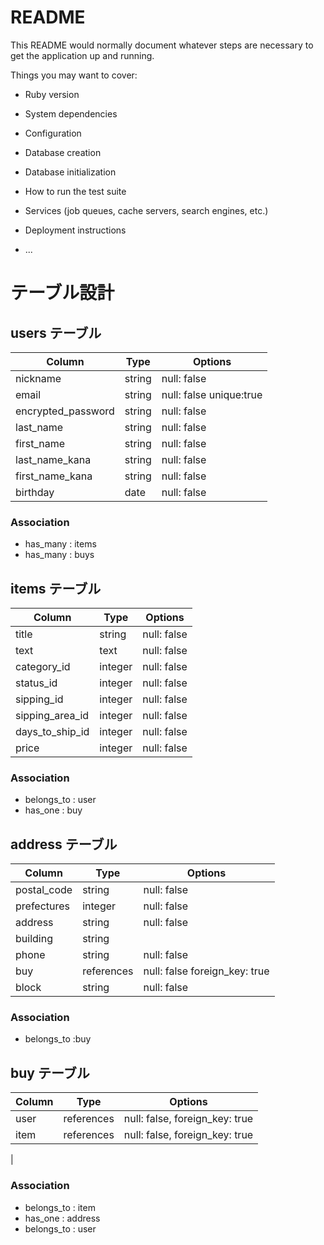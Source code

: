 # README

This README would normally document whatever steps are necessary to get the
application up and running.

Things you may want to cover:

* Ruby version

* System dependencies

* Configuration

* Database creation

* Database initialization

* How to run the test suite

* Services (job queues, cache servers, search engines, etc.)

* Deployment instructions

* ...

# テーブル設計

## users テーブル

| Column         | Type   | Options     |
| --------       | ------ | ----------- |
| nickname       | string | null: false |
| email          | string | null: false unique:true |
| encrypted_password      | string | null: false |
| last_name      | string | null: false |
| first_name     | string | null: false | 
| last_name_kana | string | null: false |
| first_name_kana| string | null: false |
| birthday       | date   | null: false |

### Association

- has_many : items
- has_many : buys

## items テーブル

| Column              | Type   | Options     |
| ------              | ------ | ----------- |
| title               | string | null: false |
| text                | text   | null: false |
| category_id            | integer| null: false |
| status_id              | integer | null: false |
| sipping_id             | integer | null: false |
| sipping_area_id        | integer | null: false |
| days_to_ship_id        | integer| null: false |
| price               | integer | null: false |
### Association

- belongs_to : user
- has_one : buy


## address テーブル

| Column       | Type   | Options     |
| ------       | ------ | -------     |
| postal_code  | string | null: false |
| prefectures  | integer | null: false |
| address      | string | null: false |
| building     | string |             |
| phone        | string | null: false |
| buy          | references| null: false foreign_key: true |
| block        | string | null: false |
### Association

- belongs_to :buy

## buy テーブル

| Column        | Type       | Options                        |
| -------       | ---------- | ------------------------------ |
| user      | references  |  null: false, foreign_key: true      |
| item          | references  |  null: false, foreign_key: true      |
| 

### Association

- belongs_to : item
- has_one : address
- belongs_to : user
